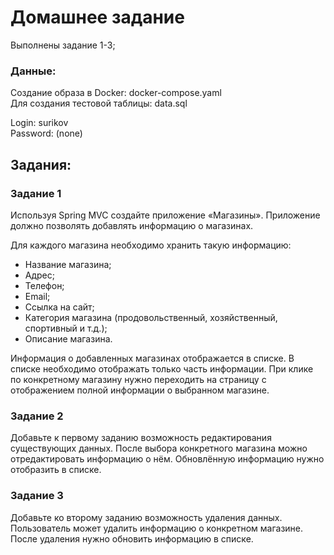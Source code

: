 # Домашнее задание

Выполнены задание 1-3;

### Данные: 
Создание образа в Docker: docker-compose.yaml  
Для создания тестовой таблицы: data.sql 

Login: surikov  
Password: (none)


## Задания:

### Задание 1  
Используя Spring MVC создайте приложение «Магазины». 
Приложение должно позволять добавлять информацию о магазинах.   

Для каждого магазина необходимо хранить такую информацию:     

* Название магазина;  
* Адрес;  
* Телефон;  
* Email;  
* Ссылка на сайт;  
* Категория магазина (продовольственный, хозяйственный, спортивный и т.д.);  
* Описание магазина.

Информация о добавленных магазинах отображается в списке. В списке необходимо отображать только
часть информации. При клике по конкретному магазину
нужно переходить на страницу с отображением полной
информации о выбранном магазине.  

### Задание 2  
Добавьте к первому заданию возможность редактирования существующих данных. 
После выбора конкретного магазина можно отредактировать информацию о нём.
Обновлённую информацию нужно отобразить в списке.  

### Задание 3  

Добавьте ко второму заданию возможность удаления
данных. Пользователь может удалить информацию о
конкретном магазине. После удаления нужно обновить
информацию в списке.
